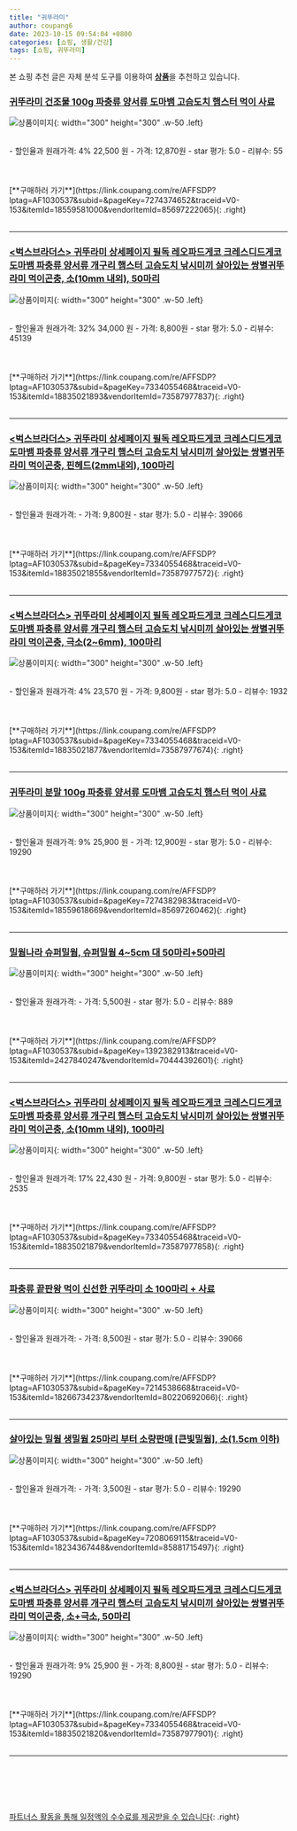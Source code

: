 ```yaml
---
title: "귀뚜라미"
author: coupang6
date: 2023-10-15 09:54:04 +0800
categories: [쇼핑, 생활/건강]
tags: [쇼핑, 귀뚜라미]
---
```


본 쇼핑 추천 글은 자체 분석 도구를 이용하여 [**상품**](https://link.coupang.com/a/bao1ui)을 추천하고 있습니다.

### [귀뚜라미 건조물 100g 파충류 양서류 도마뱀 고슴도치 햄스터 먹이 사료](https://link.coupang.com/re/AFFSDP?lptag=AF1030537&subid=&pageKey=7274374652&traceid=V0-153&itemId=18559581000&vendorItemId=85697222065)

![상품이미지](https://thumbnail7.coupangcdn.com/thumbnails/remote/230x230ex/image/vendor_inventory/5ff5/34e5f67b62bf8a5f8d810c83527246f10e9af6bc6f03d7dd1f602899236d.jpg){: width="300" height="300" .w-50 .left}


<br>
- 할인율과 원래가격: 4%  22,500   원
- 가격: 12,870원
- star 평가: 5.0
- 리뷰수: 55
<br>
<br>
<br>
<br>
[**구매하러 가기**](https://link.coupang.com/re/AFFSDP?lptag=AF1030537&subid=&pageKey=7274374652&traceid=V0-153&itemId=18559581000&vendorItemId=85697222065){: .right}
<br>
<br>

---

### [\<벅스브라더스\> 귀뚜라미 상세페이지 필독 레오파드게코 크레스디드게코 도마뱀 파충류 양서류 개구리 햄스터 고슴도치 낚시미끼 살아있는 쌍별귀뚜라미 먹이곤충, 소(10mm 내외), 50마리](https://link.coupang.com/re/AFFSDP?lptag=AF1030537&subid=&pageKey=7334055468&traceid=V0-153&itemId=18835021893&vendorItemId=73587977837)

![상품이미지](https://thumbnail7.coupangcdn.com/thumbnails/remote/230x230ex/image/vendor_inventory/b0ff/160e98acbf27a02ef7ff519eb173dd7aa49d4dc48a7c4e20aa5b61190a9b.jpg){: width="300" height="300" .w-50 .left}


<br>
- 할인율과 원래가격: 32%  34,000   원
- 가격: 8,800원
- star 평가: 5.0
- 리뷰수: 45139
<br>
<br>
<br>
<br>
[**구매하러 가기**](https://link.coupang.com/re/AFFSDP?lptag=AF1030537&subid=&pageKey=7334055468&traceid=V0-153&itemId=18835021893&vendorItemId=73587977837){: .right}
<br>
<br>

---

### [\<벅스브라더스\> 귀뚜라미 상세페이지 필독 레오파드게코 크레스디드게코 도마뱀 파충류 양서류 개구리 햄스터 고슴도치 낚시미끼 살아있는 쌍별귀뚜라미 먹이곤충, 핀헤드(2mm내외), 100마리](https://link.coupang.com/re/AFFSDP?lptag=AF1030537&subid=&pageKey=7334055468&traceid=V0-153&itemId=18835021855&vendorItemId=73587977572)

![상품이미지](https://thumbnail7.coupangcdn.com/thumbnails/remote/230x230ex/image/vendor_inventory/b0ff/160e98acbf27a02ef7ff519eb173dd7aa49d4dc48a7c4e20aa5b61190a9b.jpg){: width="300" height="300" .w-50 .left}


<br>
- 할인율과 원래가격: 
- 가격: 9,800원
- star 평가: 5.0
- 리뷰수: 39066
<br>
<br>
<br>
<br>
[**구매하러 가기**](https://link.coupang.com/re/AFFSDP?lptag=AF1030537&subid=&pageKey=7334055468&traceid=V0-153&itemId=18835021855&vendorItemId=73587977572){: .right}
<br>
<br>

---

### [\<벅스브라더스\> 귀뚜라미 상세페이지 필독 레오파드게코 크레스디드게코 도마뱀 파충류 양서류 개구리 햄스터 고슴도치 낚시미끼 살아있는 쌍별귀뚜라미 먹이곤충, 극소(2~6mm), 100마리](https://link.coupang.com/re/AFFSDP?lptag=AF1030537&subid=&pageKey=7334055468&traceid=V0-153&itemId=18835021877&vendorItemId=73587977674)

![상품이미지](https://thumbnail7.coupangcdn.com/thumbnails/remote/230x230ex/image/vendor_inventory/b0ff/160e98acbf27a02ef7ff519eb173dd7aa49d4dc48a7c4e20aa5b61190a9b.jpg){: width="300" height="300" .w-50 .left}


<br>
- 할인율과 원래가격: 4%  23,570   원
- 가격: 9,800원
- star 평가: 5.0
- 리뷰수: 1932
<br>
<br>
<br>
<br>
[**구매하러 가기**](https://link.coupang.com/re/AFFSDP?lptag=AF1030537&subid=&pageKey=7334055468&traceid=V0-153&itemId=18835021877&vendorItemId=73587977674){: .right}
<br>
<br>

---

### [귀뚜라미 분말 100g 파충류 양서류 도마뱀 고슴도치 햄스터 먹이 사료](https://link.coupang.com/re/AFFSDP?lptag=AF1030537&subid=&pageKey=7274382983&traceid=V0-153&itemId=18559618669&vendorItemId=85697260462)

![상품이미지](https://thumbnail6.coupangcdn.com/thumbnails/remote/230x230ex/image/vendor_inventory/9e46/361e4bf2b71d5266e244728c28c7a053827e5c7b9b107445bc907d340d38.jpg){: width="300" height="300" .w-50 .left}


<br>
- 할인율과 원래가격: 9%  25,900   원
- 가격: 12,900원
- star 평가: 5.0
- 리뷰수: 19290
<br>
<br>
<br>
<br>
[**구매하러 가기**](https://link.coupang.com/re/AFFSDP?lptag=AF1030537&subid=&pageKey=7274382983&traceid=V0-153&itemId=18559618669&vendorItemId=85697260462){: .right}
<br>
<br>

---

### [밀웜나라 슈퍼밀웜, 슈퍼밀웜 4~5cm 대 50마리+50마리](https://link.coupang.com/re/AFFSDP?lptag=AF1030537&subid=&pageKey=1392382913&traceid=V0-153&itemId=2427840247&vendorItemId=70444392601)

![상품이미지](https://thumbnail7.coupangcdn.com/thumbnails/remote/230x230ex/image/vendor_inventory/938b/1548422959e89375900f3000947bdbc2f0771a7997c6f1bc011352bef3aa.jpg){: width="300" height="300" .w-50 .left}


<br>
- 할인율과 원래가격: 
- 가격: 5,500원
- star 평가: 5.0
- 리뷰수: 889
<br>
<br>
<br>
<br>
[**구매하러 가기**](https://link.coupang.com/re/AFFSDP?lptag=AF1030537&subid=&pageKey=1392382913&traceid=V0-153&itemId=2427840247&vendorItemId=70444392601){: .right}
<br>
<br>

---

### [\<벅스브라더스\> 귀뚜라미 상세페이지 필독 레오파드게코 크레스디드게코 도마뱀 파충류 양서류 개구리 햄스터 고슴도치 낚시미끼 살아있는 쌍별귀뚜라미 먹이곤충, 소(10mm 내외), 100마리](https://link.coupang.com/re/AFFSDP?lptag=AF1030537&subid=&pageKey=7334055468&traceid=V0-153&itemId=18835021879&vendorItemId=73587977858)

![상품이미지](https://thumbnail7.coupangcdn.com/thumbnails/remote/230x230ex/image/vendor_inventory/b0ff/160e98acbf27a02ef7ff519eb173dd7aa49d4dc48a7c4e20aa5b61190a9b.jpg){: width="300" height="300" .w-50 .left}


<br>
- 할인율과 원래가격: 17%  22,430   원
- 가격: 9,800원
- star 평가: 5.0
- 리뷰수: 2535
<br>
<br>
<br>
<br>
[**구매하러 가기**](https://link.coupang.com/re/AFFSDP?lptag=AF1030537&subid=&pageKey=7334055468&traceid=V0-153&itemId=18835021879&vendorItemId=73587977858){: .right}
<br>
<br>

---

### [파충류 끝판왕 먹이 신선한 귀뚜라미 소 100마리 + 사료](https://link.coupang.com/re/AFFSDP?lptag=AF1030537&subid=&pageKey=7214538668&traceid=V0-153&itemId=18266734237&vendorItemId=80220692066)

![상품이미지](https://thumbnail6.coupangcdn.com/thumbnails/remote/230x230ex/image/vendor_inventory/9ce5/e3c449d79a338872b4a203ed2c37fe8ba2d01036e340fa4a62c02a4f6bcf.jpg){: width="300" height="300" .w-50 .left}


<br>
- 할인율과 원래가격: 
- 가격: 8,500원
- star 평가: 5.0
- 리뷰수: 39066
<br>
<br>
<br>
<br>
[**구매하러 가기**](https://link.coupang.com/re/AFFSDP?lptag=AF1030537&subid=&pageKey=7214538668&traceid=V0-153&itemId=18266734237&vendorItemId=80220692066){: .right}
<br>
<br>

---

### [살아있는 밀웜 생밀웜 25마리 부터 소량판매 [큰빛밀웜], 소(1.5cm 이하)](https://link.coupang.com/re/AFFSDP?lptag=AF1030537&subid=&pageKey=7208069115&traceid=V0-153&itemId=18234367448&vendorItemId=85881715497)

![상품이미지](https://thumbnail6.coupangcdn.com/thumbnails/remote/230x230ex/image/vendor_inventory/57a0/3d955e6e2f65a56a8e3fd47033b58a4f31f356294b55d0e29812bc526a01.jpg){: width="300" height="300" .w-50 .left}


<br>
- 할인율과 원래가격: 
- 가격: 3,500원
- star 평가: 5.0
- 리뷰수: 19290
<br>
<br>
<br>
<br>
[**구매하러 가기**](https://link.coupang.com/re/AFFSDP?lptag=AF1030537&subid=&pageKey=7208069115&traceid=V0-153&itemId=18234367448&vendorItemId=85881715497){: .right}
<br>
<br>

---

### [\<벅스브라더스\> 귀뚜라미 상세페이지 필독 레오파드게코 크레스디드게코 도마뱀 파충류 양서류 개구리 햄스터 고슴도치 낚시미끼 살아있는 쌍별귀뚜라미 먹이곤충, 소+극소, 50마리](https://link.coupang.com/re/AFFSDP?lptag=AF1030537&subid=&pageKey=7334055468&traceid=V0-153&itemId=18835021820&vendorItemId=73587977901)

![상품이미지](https://thumbnail7.coupangcdn.com/thumbnails/remote/230x230ex/image/vendor_inventory/b0ff/160e98acbf27a02ef7ff519eb173dd7aa49d4dc48a7c4e20aa5b61190a9b.jpg){: width="300" height="300" .w-50 .left}


<br>
- 할인율과 원래가격: 9%  25,900   원
- 가격: 8,800원
- star 평가: 5.0
- 리뷰수: 19290
<br>
<br>
<br>
<br>
[**구매하러 가기**](https://link.coupang.com/re/AFFSDP?lptag=AF1030537&subid=&pageKey=7334055468&traceid=V0-153&itemId=18835021820&vendorItemId=73587977901){: .right}
<br>
<br>

---
<br><br><br><br><br> [파트너스 활동을 통해 일정액의 수수료를 제공받을 수 있습니다](https://link.coupang.com/a/bao1ui){: .right}